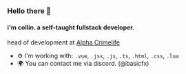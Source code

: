 ### Hello there 👋

#### i'm collin. a self-taught fullstack developer.

head of development at [Alpha Crimelife](https://discord.gg/alphacl)<br>

- ⚙️ I'm working with: `.vue`, `.jsx`, `.js`, `.ts`, `.html`, `.css`, `.lua`
- 🌍 You can contact me via discord. (@basicfx)
